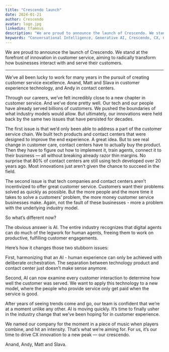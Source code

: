 ```yaml
---
title: "Crescendo launch"
date: 2024-01-21
author: Crescendo
avatar: logo.jpg
linkedin: tfamous
description: "We are proud to announce the launch of Crescendo. We stand at the forefront of innovation in customer service, aiming to radically transform how businesses interact with and serve their customers."
keywords: "Conversational Intelligence, Generative AI, Crescendo, CX, Customer Experience, CX Improvement, Customer Satisfaction" 
---
```


We are proud to announce the launch of Crescendo. We stand at the forefront of innovation in customer service, aiming to radically transform how businesses interact with and serve their customers.

---

We’ve all been lucky to work for many years in the pursuit of creating customer service excellence. Anand, Matt and Slava in customer experience technology, and Andy in contact centers.

Through our careers, we’ve felt incredibly close to a new chapter in customer service. And we’ve done pretty well. Our tech and our people have already served billions of customers. We pushed the boundaries of what industry models would allow. But ultimately, our innovations were held back by the same two issues that have persisted for decades.

The first issue is that we’d only been able to address a part of the customer service chain.
We built tech products and contact centers that were designed to improve the end experience. A great idea. But to see real change in customer care, contact centers have to actually buy the product. Then they have to figure out how to implement it, train agents, connect it to their business — all without breaking already razor thin margins. No surprise that 80% of contact centers are still using tech developed over 20 years ago. Most innovations just aren’t given the chance to succeed in the field.

The second issue is that tech companies and contact centers aren’t incentivized to offer great customer service. Customers want their problems solved as quickly as possible. But the more people and the more time it takes to solve a customers’ problem, the more money customer service businesses make. Again, not the fault of these businesses - more a problem with the underlying industry model.

So what’s different now?

The obvious answer is AI. The entire industry recognizes that digital agents can do much of the legwork for human agents, freeing them to work on productive, fulfilling customer engagements.

Here’s how it changes those two stubborn issues:

First, harmonizing that an AI - human experience can only be achieved with deliberate orchestration. The separation between technology product and contact center just doesn’t make sense anymore.

Second, AI can now examine every customer interaction to determine how well the customer was served. We want to apply this technology to a new model, where the people who provide service only get paid when the service is good.


After years of seeing trends come and go, our team is confident that we’re at a moment unlike any other.  AI is moving quickly. It’s time to finally usher in the industry change that we’ve been hoping for in customer experience.

We named our company for the moment in a piece of music when players combine, and hit an intensity. That’s what we’re aiming for. For us, it’s our time to drive CX innovation to a new peak — our crescendo.

Anand, Andy, Matt and Slava.
